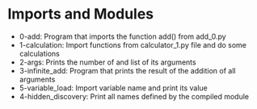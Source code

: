 # Imports and Modules

- 0-add: Program that imports the function add() from add_0.py
- 1-calculation: Import functions from calculator_1.py file and do some calculations
- 2-args: Prints the number of and list of its arguments
- 3-infinite_add: Program that prints the result of the addition of all arguments
- 5-variable_load: Import variable name and print its value
- 4-hidden_discovery: Print all names defined by the compiled module
